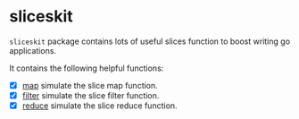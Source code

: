 # sliceskit

`sliceskit` package contains lots of useful slices function to boost writing go applications.

It contains the following helpful functions:

- [x] [map](./map.go) simulate the slice map function.
- [x] [filter](./filter.go) simulate the slice filter function.
- [x] [reduce](./reduce.go) simulate the slice reduce function.
